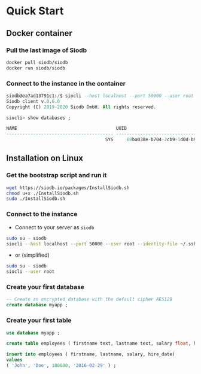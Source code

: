 # Quick Start

## Docker container

### Pull the last image of Siodb

```bash
docker pull siodb/siodb
docker run siodb/siodb
```

### Connect to the instance in the container

```sql
siodb@ea7ad13791c1:/$ siocli --host localhost --port 50000 --user root --identity-file ~/.ssh/id_rsa
Siodb client v.0.6.0
Copyright (C) 2019-2020 Siodb GmbH. All rights reserved.

siocli> show databases ;

NAME                                     UUID
---------------------------------------- ----------------------------------------
                                     SYS     68ba038e-b704-2cb9-1d0d-b91864c819cd
```

## Installation on Linux

### Get the bootstrap script and run it

```bash
wget https://siodb.io/packages/InstallSiodb.sh
chmod u+x ./InstallSiodb.sh
sudo ./InstallSiodb.sh
```

### Connect to the instance

- Connect to your server as `siodb`

```bash
sudo su - siodb
siocli --host localhost --port 50000 --user root --identity-file ~/.ssh/id_rsa
```

- or (simplified)

```bash
sudo su - siodb
siocli --user root
```

### Create your first database

```sql
-- Create an encrypted database with the default cipher AES128
create database myapp ;
```

### Create your first table

```sql
use database myapp ;

create table employees ( firstname text, lastname text, salary float, hire_date timestamp) ;

insert into employees ( firstname, lastname, salary, hire_date)
values
( 'John', 'Doe', 180000, '2016-02-29' ) ;
```
